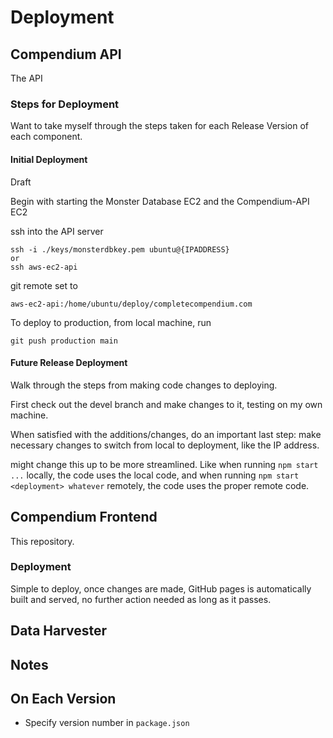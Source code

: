 
# Deployment

## Compendium API

The API

### Steps for Deployment

Want to take myself through the steps taken for each Release Version of each component.

#### Initial Deployment

Draft

Begin with starting the Monster Database EC2 and the Compendium-API EC2

ssh into the API server

```
ssh -i ./keys/monsterdbkey.pem ubuntu@{IPADDRESS}
or
ssh aws-ec2-api
```

git remote set to

```
aws-ec2-api:/home/ubuntu/deploy/completecompendium.com
```

To deploy to production, from local machine, run

```
git push production main
```

#### Future Release Deployment

Walk through the steps from making code changes to deploying.

First check out the devel branch and make changes to it, testing on my own machine. 

When satisfied with the additions/changes, do an important last step: make necessary changes to switch from local to deployment, like the IP address. 

might change this up to be more streamlined. Like when running `npm start ...` locally, the code uses the local code, and when running `npm start <deployment> whatever` remotely, the code uses the proper remote code.




## Compendium Frontend

This repository.

### Deployment

Simple to deploy, once changes are made, GitHub pages is automatically built and served, no further action needed as long as it passes.

## Data Harvester


## Notes





## On Each Version

- Specify version number in `package.json`
